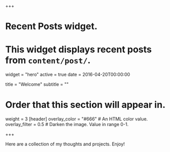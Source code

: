 +++
# Recent Posts widget.
# This widget displays recent posts from `content/post/`.
widget = "hero"
active = true
date = 2016-04-20T00:00:00

title = "Welcome"
subtitle = ""

# Order that this section will appear in.
weight = 3
[header]
  overlay_color = "#666"  # An HTML color value.
  overlay_filter = 0.5  # Darken the image. Value in range 0-1.

+++

Here are a collection of my thoughts and projects. Enjoy!
